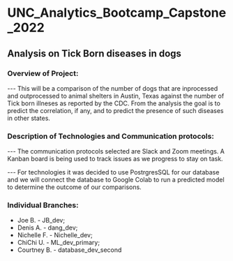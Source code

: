 # UNC_Analytics_Bootcamp_Capstone_2022

## Analysis on Tick Born diseases in dogs

### Overview of Project:
--- This will be a comparison of the number of dogs that are inprocessed and outprocessed to animal shelters in Austin, Texas against the number of Tick born illneses as reported by the CDC. From the analysis the goal is to predict the correlation, if any, and to predict the presence of such diseases in other states.

### Description of Technologies and Communication protocols:
--- The communication protocols selected are Slack and Zoom meetings. A Kanban board is being used to track issues as we progress to stay on task. 

--- For technologies it was decided to use PostrgresSQL for our database and we will connect the database to Google Colab to run a predicted model to determine the outcome of our comparisons.

### Individual Branches:
- Joe B. - JB_dev;
- Denis A. - dang_dev; 
- Nichelle F. - Nichelle_dev; 
- ChiChi U. - ML_dev_primary; 
- Courtney B. - database_dev_second
